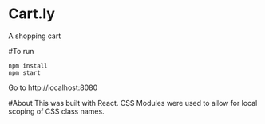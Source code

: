 Cart.ly
=======
A shopping cart 

#To run
```
npm install
npm start
```
Go to http://localhost:8080

#About
This was built with React. CSS Modules were used to allow for local scoping of CSS class names. 
